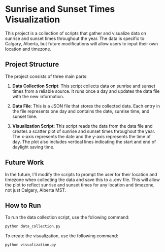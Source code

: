# Sunrise and Sunset Times Visualization

This project is a collection of scripts that gather and visualize data on sunrise and sunset times throughout the year. The data is specific to Calgary, Alberta, but future modifications will allow users to input their own location and timezone.

## Project Structure

The project consists of three main parts:

1. **Data Collection Script**: This script collects data on sunrise and sunset times from a reliable source. It runs once a day and updates the data file with the new information.

2. **Data File**: This is a JSON file that stores the collected data. Each entry in the file represents one day and contains the date, sunrise time, and sunset time.

3. **Visualization Script**: This script reads the data from the data file and creates a scatter plot of sunrise and sunset times throughout the year. The x-axis represents the date and the y-axis represents the time of day. The plot also includes vertical lines indicating the start and end of daylight saving time.

## Future Work

In the future, I'll modify the scripts to prompt the user for their location and timezone when collecting the data and save this to a .env file. This will allow the plot to reflect sunrise and sunset times for any location and timezone, not just Calgary, Alberta MST.

## How to Run

To run the data collection script, use the following command:

```bash
python data_collection.py
```

To create the visualization, use the following command:

```bash
python visualization.py
```
